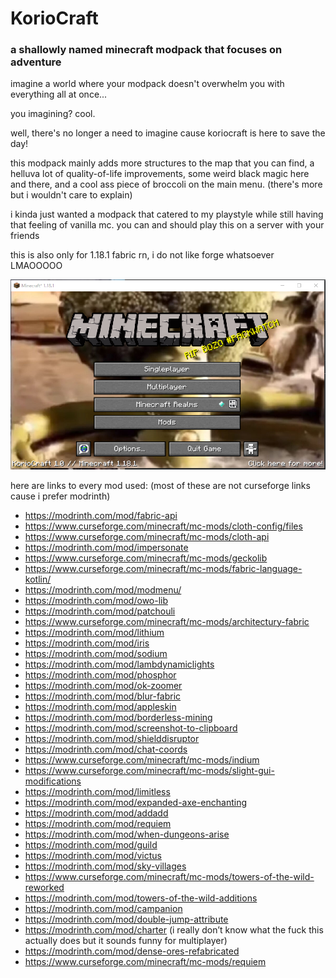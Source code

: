 # KorioCraft
### a shallowly named minecraft modpack that focuses on adventure

imagine a world where your modpack doesn't overwhelm you with everything all at once...

 

you imagining? cool.

 

well, there's no longer a need to imagine cause koriocraft is here to save the day!

 

this modpack mainly adds more structures to the map that you can find, a helluva lot of quality-of-life improvements, some weird black magic here and there, and a cool ass piece of broccoli on the main menu. (there's more but i wouldn't care to explain)

 

i kinda just wanted a modpack that catered to my playstyle while still having that feeling of vanilla mc. you can and should play this on a server with your friends

 

this is also only for 1.18.1 fabric rn, i do not like forge whatsoever LMAOOOOO

![the super cool title screem](/presentation/title.png)

here are links to every mod used: (most of these are not curseforge links cause i prefer modrinth)

- https://modrinth.com/mod/fabric-api
- https://www.curseforge.com/minecraft/mc-mods/cloth-config/files
- https://www.curseforge.com/minecraft/mc-mods/cloth-api 
- https://modrinth.com/mod/impersonate
- https://www.curseforge.com/minecraft/mc-mods/geckolib
- https://www.curseforge.com/minecraft/mc-mods/fabric-language-kotlin/
- https://modrinth.com/mod/modmenu/
- https://modrinth.com/mod/owo-lib
- https://modrinth.com/mod/patchouli
- https://www.curseforge.com/minecraft/mc-mods/architectury-fabric
- https://modrinth.com/mod/lithium
- https://modrinth.com/mod/iris
- https://modrinth.com/mod/sodium
- https://modrinth.com/mod/lambdynamiclights
- https://modrinth.com/mod/phosphor
- https://modrinth.com/mod/ok-zoomer
- https://modrinth.com/mod/blur-fabric
- https://modrinth.com/mod/appleskin
- https://modrinth.com/mod/borderless-mining
- https://modrinth.com/mod/screenshot-to-clipboard
- https://modrinth.com/mod/shielddisruptor
- https://modrinth.com/mod/chat-coords
- https://www.curseforge.com/minecraft/mc-mods/indium
- https://www.curseforge.com/minecraft/mc-mods/slight-gui-modifications
- https://modrinth.com/mod/limitless 
- https://modrinth.com/mod/expanded-axe-enchanting
- https://modrinth.com/mod/addadd
- https://modrinth.com/mod/requiem
- https://modrinth.com/mod/when-dungeons-arise
- https://modrinth.com/mod/guild
- https://modrinth.com/mod/victus
- https://modrinth.com/mod/sky-villages
- https://www.curseforge.com/minecraft/mc-mods/towers-of-the-wild-reworked
- https://modrinth.com/mod/towers-of-the-wild-additions
- https://modrinth.com/mod/campanion
- https://modrinth.com/mod/double-jump-attribute
- https://modrinth.com/mod/charter (i really don’t know what the fuck this actually does but it sounds funny for multiplayer)
- https://modrinth.com/mod/dense-ores-refabricated
- https://www.curseforge.com/minecraft/mc-mods/requiem
